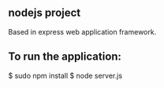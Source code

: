 nodejs project
-------------------
Based in express web application framework.


To run the application:
-------------------	

   $ sudo npm install
   $ node server.js
